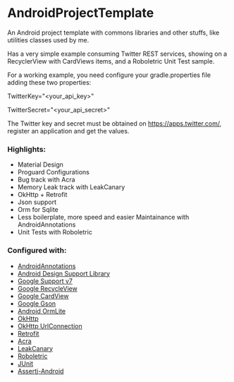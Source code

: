 # AndroidProjectTemplate

An Android project template with commons libraries and other stuffs, like utilities classes used by me.

Has a very simple example consuming Twitter REST services, showing on a RecyclerView with CardViews items,
and a Roboletric Unit Test sample.

For a working example, you need configure your gradle.properties file adding these two properties:


TwitterKey="<your_api_key>"

TwitterSecret="<your_api_secret>"


The Twitter key and secret must be obtained on <https://apps.twitter.com/>, register an application
and get the values.

### Highlights:

- Material Design
- Proguard Configurations
- Bug track with Acra
- Memory Leak track with LeakCanary
- OkHttp + Retrofit
- Json support
- Orm for Sqlite
- Less boilerplate, more speed and easier Maintainance with AndroidAnnotations
- Unit Tests with Roboletric

### Configured with:

- [AndroidAnnotations](http://androidannotations.org/)
- [Android Design Support Library](http://developer.android.com/tools/support-library/index.html)
- [Google Support v7](http://developer.android.com/tools/support-library/index.html)
- [Google RecycleView](http://developer.android.com/tools/support-library/index.html)
- [Google CardView](http://developer.android.com/tools/support-library/index.html)
- [Google Gson](https://github.com/google/gson)
- [Android OrmLite](https://github.com/j256/ormlite-android)
- [OkHttp](http://square.github.io/okhttp/)
- [OkHttp UrlConnection](http://square.github.io/okhttp/)
- [Retrofit](http://square.github.io/retrofit/)
- [Acra](http://www.acra.ch/)
- [LeakCanary](https://github.com/square/leakcanary)
- [Roboletric](http://robolectric.org/)
- [JUnit](http://junit.org/)
- [Assertj-Android](http://square.github.io/assertj-android/)